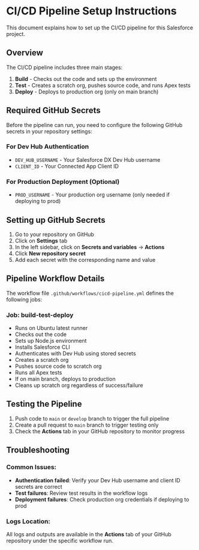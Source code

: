 # CI/CD Pipeline Setup Instructions

This document explains how to set up the CI/CD pipeline for this Salesforce project.

## Overview

The CI/CD pipeline includes three main stages:
1. **Build** - Checks out the code and sets up the environment
2. **Test** - Creates a scratch org, pushes source code, and runs Apex tests
3. **Deploy** - Deploys to production org (only on main branch)

## Required GitHub Secrets

Before the pipeline can run, you need to configure the following GitHub secrets in your repository settings:

### For Dev Hub Authentication
- `DEV_HUB_USERNAME` - Your Salesforce DX Dev Hub username
- `CLIENT_ID` - Your Connected App Client ID

### For Production Deployment (Optional)
- `PROD_USERNAME` - Your production org username (only needed if deploying to prod)

## Setting up GitHub Secrets

1. Go to your repository on GitHub
2. Click on **Settings** tab
3. In the left sidebar, click on **Secrets and variables** → **Actions**
4. Click **New repository secret**
5. Add each secret with the corresponding name and value

## Pipeline Workflow Details

The workflow file `.github/workflows/cicd-pipeline.yml` defines the following jobs:

### Job: build-test-deploy
- Runs on Ubuntu latest runner
- Checks out the code
- Sets up Node.js environment
- Installs Salesforce CLI
- Authenticates with Dev Hub using stored secrets
- Creates a scratch org
- Pushes source code to scratch org
- Runs all Apex tests
- If on main branch, deploys to production
- Cleans up scratch org regardless of success/failure

## Testing the Pipeline

1. Push code to `main` or `develop` branch to trigger the full pipeline
2. Create a pull request to `main` branch to trigger testing only
3. Check the **Actions** tab in your GitHub repository to monitor progress

## Troubleshooting

### Common Issues:
- **Authentication failed**: Verify your Dev Hub username and client ID secrets are correct
- **Test failures**: Review test results in the workflow logs
- **Deployment failures**: Check production org credentials if deploying to prod

### Logs Location:
All logs and outputs are available in the **Actions** tab of your GitHub repository under the specific workflow run.
